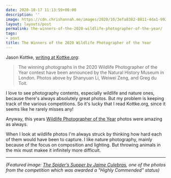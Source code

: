 ```yaml
---
date: 2020-10-17 11:13:59+00:00
description: ''
image: https://cdn.chrishannah.me/images/2020/10/3efa8382-8811-4da1-9927-571699a83cfd.png
layout: layouts/post
permalink: the-winners-of-the-2020-wildlife-photographer-of-the-year/
tags:
- post
title: The Winners of the 2020 Wildlife Photographer of the Year
---
```


Jason Kottke, [writing at Kottke.org](https://kottke.org/20/10/the-winners-of-the-2020-wildlife-photographer-of-the-year):

> The winning photographs in the 2020 Wildlife Photographer of the Year contest have been announced by the Natural History Museum in London. Photos above by Shanyuan Li, Weiwei Zeng, and Greg du Toit.

I love to see photography contents, especially wildlife and nature ones, because there's always absolutely great photos. But my problem is keeping track of the various competitions. So it's lucky that I read Kottke.org, since it seems like he rarely misses any!

Anyway, this years [Wildlife Photographer of the Year](https://www.nhm.ac.uk/wpy/gallery?tags=ed.current) photos were amazing as always.

When I look at wildlife photos I'm always struck by thinking how hard each of them would have been to capture. I like nature photography, mainly because of the focus on composition and lighting. But throwing animals in the mix must makee it infinitely more difficult.

---

_(Featured image: [The Spider’s Supper by Jaime Culebras](https://www.nhm.ac.uk/wpy/gallery/2020-the-spiders-supper?tags=ed.current), one of the photos from the competition which was awarded a "Highly Commended" status)_